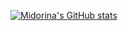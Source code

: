 [![Midorina's GitHub stats](https://github-readme-stats.vercel.app/api?username=midorina)](https://github.com/anuraghazra/github-readme-stats)
